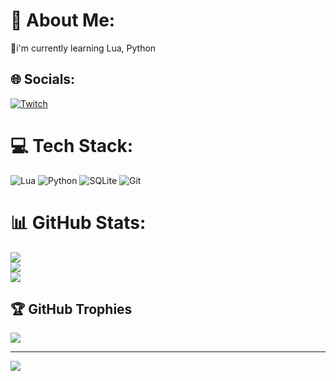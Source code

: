 # 💫 About Me:
📖i'm currently learning Lua, Python


## 🌐 Socials:
[![Twitch](https://img.shields.io/badge/Twitch-%239146FF.svg?logo=Twitch&logoColor=white)](https://twitch.tv/VALILER) 

# 💻 Tech Stack:
![Lua](https://img.shields.io/badge/lua-%232C2D72.svg?style=for-the-badge&logo=lua&logoColor=white) ![Python](https://img.shields.io/badge/python-3670A0?style=for-the-badge&logo=python&logoColor=ffdd54) ![SQLite](https://img.shields.io/badge/sqlite-%2307405e.svg?style=for-the-badge&logo=sqlite&logoColor=white) ![Git](https://img.shields.io/badge/git-%23F05033.svg?style=for-the-badge&logo=git&logoColor=white)
# 📊 GitHub Stats:
![](https://github-readme-stats.vercel.app/api?username=VALILER&theme=dark&hide_border=false&include_all_commits=false&count_private=false)<br/>
![](https://nirzak-streak-stats.vercel.app/?user=VALILER&theme=dark&hide_border=false)<br/>
![](https://github-readme-stats.vercel.app/api/top-langs/?username=VALILER&theme=dark&hide_border=false&include_all_commits=false&count_private=false&layout=compact)

## 🏆 GitHub Trophies
![](https://github-profile-trophy.vercel.app/?username=VALILER&theme=default&no-frame=false&no-bg=true&margin-w=4)

---
[![](https://visitcount.itsvg.in/api?id=VALILER&icon=3&color=3)](https://visitcount.itsvg.in)

<!-- Proudly created with GPRM ( https://gprm.itsvg.in ) -->
